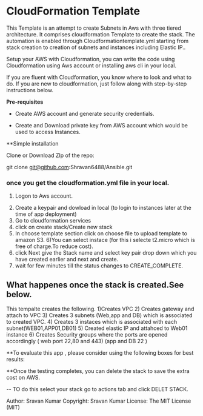  # CloudFormation Template

This Template is an attempt to create Subnets in Aws with three tiered architecture. It comprises cloudformation Template to create the stack. The automation is enabled through Cloudformationtemplate.yml starting from stack creation to creation of subnets and instances including Elastic IP..

Setup your AWS with Cloudformation, you can write the code using Cloudformation using Aws account or installing aws cli in your local.

If you are fluent with Cloudformation, you know where to look and what to do. If you are new to cloudformation, just follow along with step-by-step instructions below.

**Pre-requisites**

- Create AWS account and generate security credentials.

- Create and Download private key from AWS account which would be used to access Instances.

**Simple installation

Clone or Download ZIp  of the repo:

git clone git@github.com:Shravan6488/Ansible.git

### once you get the cloudformation.yml file in your local.

1. Logon to Aws account.
2) Create a keypair and dowload in local (to login to instances later at the time of app deployment)
3) Go to cloudformation services
4) click on create stack/Create new stack
5) In choose template section click on choose file to upload template to amazon S3. 
6)You can select instace (for this i selecte t2.micro which is free of charge.To reduce cost).
7) click Next give the Stack name and select key pair drop down which you have created earlier and next and create.
8) wait for few minutes till the status changes to CREATE_COMPLETE.

## What happenes once the stack is created.See below.

This tempalte creates the following.
1)Creates VPC
2) Creates gateway and attach to VPC
3) Creates 3 subnets (Web,app and DB) which is associated to created VPC.
4) Creates 3 instaces which is associated with each subnet(WEB01,APP01,DB01)
5) Created elastic IP and attahced to Web01 instance
6) Creates Security groups where the ports are opened accordingly ( web port 22,80 and 443) (app and DB 22 )

**To evaluate this app , please consider using the following boxes for best results:

**Once the testing completes, you can delete the stack to save the extra cost on AWS.

-- TO do this select your stack go to actions tab and click DELET STACK.



Author:	Sravan Kumar
Copyright:	Sravan Kumar
License:	The MIT License (MIT)
